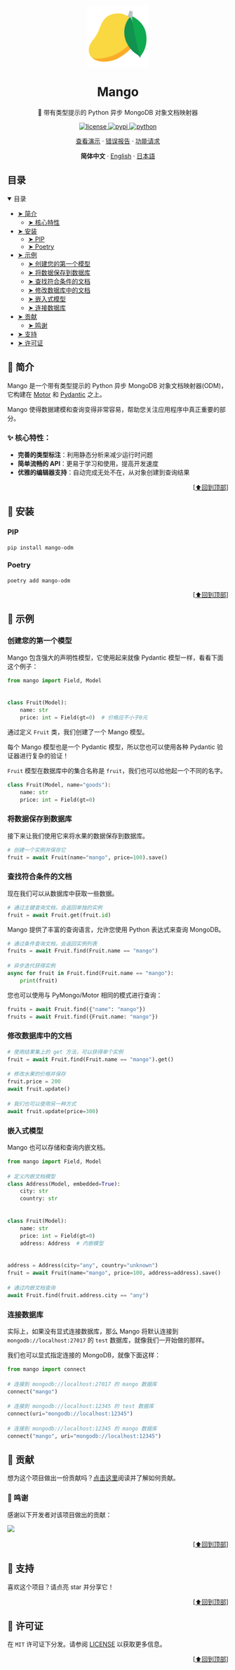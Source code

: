 <p align="center">
    <a name="readme-top"></a>
    <a href="https://github.com/A-kirami/mango">
        <img width="140px" src="https://raw.githubusercontent.com/A-kirami/mango/main/assets/mango-logo.svg" align="center" alt="Mango" />
    </a>
    <h1 align="center">Mango</h1>
    <p align="center">🥭 带有类型提示的 Python 异步 MongoDB 对象文档映射器</p>
</p>
    <p align="center">
        <a href="./LICENSE">
            <img src="https://img.shields.io/github/license/A-kirami/mango.svg" alt="license">
        </a>
        <a href="https://pypi.python.org/pypi/mango-odm">
            <img src="https://img.shields.io/pypi/v/mango-odm.svg" alt="pypi">
        </a>
        <a href="https://www.python.org/">
            <img src="https://img.shields.io/badge/python-3.10+-blue.svg" alt="python">
        </a>
    </p>
    <p align="center">
        <a href="#-示例">查看演示</a>
        ·
        <a href="https://github.com/A-kirami/mango/issues/new?assignees=&labels=bug&template=bug_report.yml&title=%5BBUG%5D%3A+">错误报告</a>
        ·
        <a href="https://github.com/A-kirami/mango/issues/new?assignees=&labels=enhancement&template=feature_request.yml&title=%5BFeature%5D%3A+">功能请求</a>
    </p>
    <p align="center">
        <strong>简体中文</strong>
        ·
        <a href="/docs/README_EN.md">English</a>
        ·
        <a href="/docs/README_JA.md">日本語</a>
    </p>
</p>
<p align="center">

## 目录

<details open="open">
  <summary>目录</summary>
  <ul>
    <li>
        <a href="#-简介"> ➤ 简介</a>
        <ul>
            <li><a href="#-核心特性"> ➤ 核心特性</a></li>
        </ul>
    </li>
    <li>
        <a href="#-安装"> ➤ 安装</a>
        <ul>
            <li><a href="#PIP"> ➤ PIP</a></li>
            <li><a href="#Poetry"> ➤ Poetry</a></li>
        </ul>
    </li>
    <li>
        <a href="#-示例"> ➤ 示例</a>
        <ul>
            <li><a href="#创建您的第一个模型"> ➤ 创建您的第一个模型</a></li>
            <li><a href="#将数据保存到数据库"> ➤ 将数据保存到数据库</a></li>
            <li><a href="#查找符合条件的文档"> ➤ 查找符合条件的文档</a></li>
            <li><a href="#修改数据库中的文档"> ➤ 修改数据库中的文档</a></li>
            <li><a href="#嵌入式模型"> ➤ 嵌入式模型</a></li>
            <li><a href="#连接数据库"> ➤ 连接数据库</a></li>
        </ul>
    </li>
    <li>
        <a href="#-贡献"> ➤ 贡献</a>
        <ul>
            <li><a href="#-鸣谢"> ➤ 鸣谢</a></li>
        </ul>
    </li>
    <li><a href="#-支持"> ➤ 支持</a></li>
    <li><a href="#-许可证"> ➤ 许可证</a></li>
  </ul>
</details>

## 📖 简介

Mango 是一个带有类型提示的 Python 异步 MongoDB 对象文档映射器(ODM)，它构建在 [Motor](https://motor.readthedocs.io/en/stable/) 和 [Pydantic](https://pydantic-docs.helpmanual.io/) 之上。

Mango 使得数据建模和查询变得非常容易，帮助您关注应用程序中真正重要的部分。

### ✨ 核心特性：

- **完善的类型标注**：利用静态分析来减少运行时问题
- **简单流畅的 API**：更易于学习和使用，提高开发速度
- **优雅的编辑器支持**：自动完成无处不在，从对象创建到查询结果

<p align="right">[<a href="#readme-top">⬆回到顶部</a>]</p>

## 🚀 安装

### PIP

```shell
pip install mango-odm
```
### Poetry

```shell
poetry add mango-odm
```

<p align="right">[<a href="#readme-top">⬆回到顶部</a>]</p>

## 🌟 示例

### 创建您的第一个模型

Mango 包含强大的声明性模型，它使用起来就像 Pydantic 模型一样，看看下面这个例子：

```python
from mango import Field, Model


class Fruit(Model):
    name: str
    price: int = Field(gt=0)  # 价格应不小于0元
```

通过定义 `Fruit` 类，我们创建了一个 Mango 模型。

每个 Mango 模型也是一个 Pydantic 模型，所以您也可以使用各种 Pydantic 验证器进行复杂的验证！

`Fruit` 模型在数据库中的集合名称是 `fruit`，我们也可以给他起一个不同的名字。

```python
class Fruit(Model, name="goods"):
    name: str
    price: int = Field(gt=0)
```

### 将数据保存到数据库

接下来让我们使用它来将水果的数据保存到数据库。

```python
# 创建一个实例并保存它
fruit = await Fruit(name="mango", price=100).save()
```
### 查找符合条件的文档

现在我们可以从数据库中获取一些数据。

```python
# 通过主键查询文档，会返回单独的实例
fruit = await Fruit.get(fruit.id)
```

Mango 提供了丰富的查询语言，允许您使用 Python 表达式来查询 MongoDB。

```python
# 通过条件查询文档，会返回实例列表
fruits = await Fruit.find(Fruit.name == "mango")

# 异步迭代获得实例
async for fruit in Fruit.find(Fruit.name == "mango"):
    print(fruit)
```
您也可以使用与 PyMongo/Motor 相同的模式进行查询：

```python
fruits = await Fruit.find({"name": "mango"})
fruits = await Fruit.find({Fruit.name: "mango"})
```
### 修改数据库中的文档

```python
# 使用结果集上的 get 方法，可以获得单个实例
fruit = await Fruit.find(Fruit.name == "mango").get()

# 修改水果的价格并保存
fruit.price = 200
await fruit.update()

# 我们也可以使用另一种方式
await fruit.update(price=300)
```
### 嵌入式模型

Mango 也可以存储和查询内嵌文档。

```python
from mango import Field, Model

# 定义内嵌文档模型
class Address(Model, embedded=True):
    city: str
    country: str


class Fruit(Model):
    name: str
    price: int = Field(gt=0)
    address: Address  # 内嵌模型


address = Address(city="any", country="unknown")
fruit = await Fruit(name="mango", price=100, address=address).save()

# 通过内嵌文档查询
await Fruit.find(fruit.address.city == "any")
```

### 连接数据库

实际上，如果没有显式连接数据库，那么 Mango 将默认连接到 `mongodb://localhost:27017` 的 `test` 数据库，就像我们一开始做的那样。

我们也可以显式指定连接的 MongoDB，就像下面这样：

```python
from mango import connect

# 连接到 mongodb://localhost:27017 的 mango 数据库
connect("mango")

# 连接到 mongodb://localhost:12345 的 test 数据库
connect(uri="mongodb://localhost:12345")

# 连接到 mongodb://localhost:12345 的 mango 数据库
connect("mango", uri="mongodb://localhost:12345")
```

## 🤝 贡献

想为这个项目做出一份贡献吗？[点击这里]()阅读并了解如何贡献。

### 🎉 鸣谢

感谢以下开发者对该项目做出的贡献：

<a href="https://github.com/A-kirami/mango/graphs/contributors">
  <img src="https://contrib.rocks/image?repo=A-kirami/mango" />
</a>

<p align="right">[<a href="#readme-top">⬆回到顶部</a>]</p>

## 💖 支持

喜欢这个项目？请点亮 star 并分享它！

<p align="right">[<a href="#readme-top">⬆回到顶部</a>]</p>

## 📝 许可证

在 `MIT` 许可证下分发。请参阅 [LICENSE](./LICENSE) 以获取更多信息。

<p align="right">[<a href="#readme-top">⬆回到顶部</a>]</p>